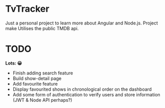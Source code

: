 # TvTracker

Just a personal project to learn more about Angular and Node.js. Project make Utilises the public TMDB api. 

# TODO
**Lots: :grinning:**
- Finish adding search feature
- Build show-detail page
- Add favourite feature
- Display favourited shows in chronological order on the dashboard
- Add some form of authentication to verify users and store information (JWT & Node API perhaps?)
